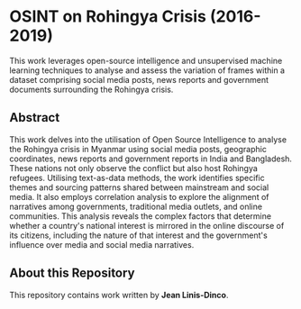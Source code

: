 # OSINT on Rohingya Crisis (2016-2019)

This work leverages open-source intelligence and unsupervised machine learning techniques to analyse and assess the variation of frames within a dataset comprising social media posts, news reports and government documents surrounding the Rohingya crisis.

## Abstract

This work delves into the utilisation of Open Source Intelligence to analyse the Rohingya crisis in Myanmar using social media posts, geographic coordinates, news reports and government reports in India and Bangladesh. These nations not only observe the conflict but also host Rohingya refugees. Utilising text-as-data methods, the work identifies specific themes and sourcing patterns shared between mainstream and social media. It also employs correlation analysis to explore the alignment of narratives among governments, traditional media outlets, and online communities. This analysis reveals the complex factors that determine whether a country's national interest is mirrored in the online discourse of its citizens, including the nature of that interest and the government's influence over media and social media narratives.
## About this Repository

This repository contains work written by **Jean Linis-Dinco**.
